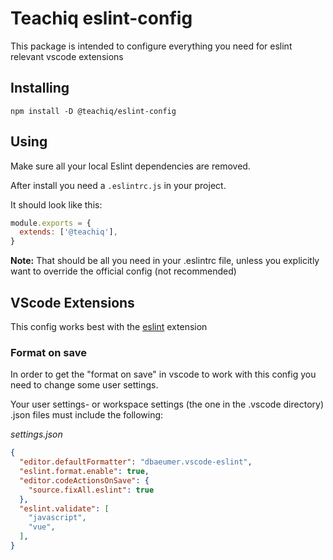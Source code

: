 # Teachiq eslint-config

This package is intended to configure everything you need for eslint relevant vscode extensions

## Installing

`npm install -D @teachiq/eslint-config`

## Using
Make sure all your local Eslint dependencies are removed.

After install you need a `.eslintrc.js` in your project. 

It should look like this:
```js
module.exports = {
  extends: ['@teachiq'],
}
```

**Note:** That should be all you need in your .eslintrc file, unless you explicitly want to override the official config (not recommended)

## VScode Extensions

This config works best with the [eslint](https://marketplace.visualstudio.com/items?itemName=dbaeumer.vscode-eslint) extension

### Format on save

In order to get the "format on save" in vscode to work with this config you need to change some user settings.

Your user settings- or workspace settings (the one in the .vscode directory) .json files must include the following:

_settings.json_

```json
{
  "editor.defaultFormatter": "dbaeumer.vscode-eslint",
  "eslint.format.enable": true,
  "editor.codeActionsOnSave": {
    "source.fixAll.eslint": true
  },
  "eslint.validate": [
    "javascript",
    "vue",
  ],
}
```

